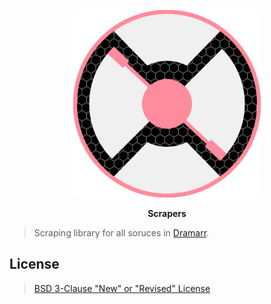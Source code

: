 <p align="center"><img src="https://github.com/Dramarr/Resources/blob/master/Images/logo.jpg?raw=true" width="300px;" height="300px" /></p>
<p align="center"><b>Scrapers</b></p>

> Scraping library for all soruces in [Dramarr](https://dramarr.com).

## License

> [BSD 3-Clause "New" or "Revised" License](https://github.com/Dramarr/Dramarr.Scrapers/blob/master/LICENSE)